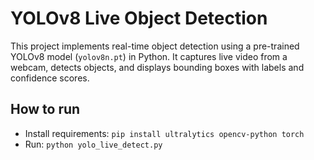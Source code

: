 # YOLOv8 Live Object Detection

This project implements real-time object detection using a pre-trained YOLOv8 model (`yolov8n.pt`) in Python. It captures live video from a webcam, detects objects, and displays bounding boxes with labels and confidence scores.

## How to run
- Install requirements: `pip install ultralytics opencv-python torch`
- Run: `python yolo_live_detect.py`
